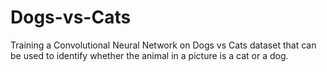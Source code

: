 # Dogs-vs-Cats
Training a Convolutional Neural Network on Dogs vs Cats dataset that can be used to identify whether the animal in a picture is a cat or a dog.
